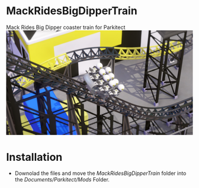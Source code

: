 # MackRidesBigDipperTrain
Mack Rides Big Dipper coaster train for Parkitect
![Image](https://raw.githubusercontent.com/LordAsdi/MackRidesBigDipperTrain/master/Mack%20Rides%20Big%20Dipper%20Train/1.jpg)

# Installation
* Downolad the files and move the *MackRidesBigDipperTrain* folder into the *Documents/Parkitect/Mods* Folder.
